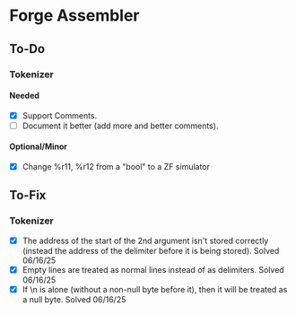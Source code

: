 # Forge Assembler

## To-Do
    
### Tokenizer

#### Needed

- [x] Support Comments.
- [ ] Document it better (add more and better comments).

#### Optional/Minor

- [x] Change %r11, %r12 from a "bool" to a ZF simulator

## To-Fix

### Tokenizer

- [x] The address of the start of the 2nd argument isn't stored correctly (instead the address of the delimiter before it is being stored). Solved 06/16/25
- [x] Empty lines are treated as normal lines instead of as delimiters. Solved 06/16/25
- [x] If \n is alone (without a non-null byte before it), then it will be treated as a null byte. Solved 06/16/25  
